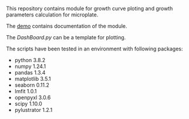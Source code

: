 This repository contains module for growth curve ploting and growth parameters calculation for microplate. 

The [demo](./demo.ipynb) contains documentation of the module. 

The *DashBoard.py* can be a template for plotting. 

The scripts have been tested in an environment with following packages:  
- python 3.8.2
- numpy 1.24.1
- pandas 1.3.4
- matplotlib 3.5.1
- seaborn 0.11.2
- lmfit 1.0.1
- openpyxl 3.0.6
- scipy 1.10.0
- pylustrator 1.2.1